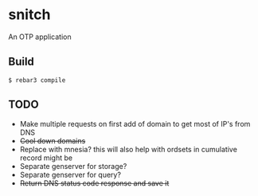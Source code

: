 snitch
=====

An OTP application

Build
-----

    $ rebar3 compile

TODO
----
* Make multiple requests on first add of domain to get most of IP's from DNS
* ~~Cool down domains~~
* Replace with mnesia? this will also help with ordsets in cumulative record might be
* Separate genserver for storage?
* Separate genserver for query?
* ~~Return DNS status code response and save it~~

